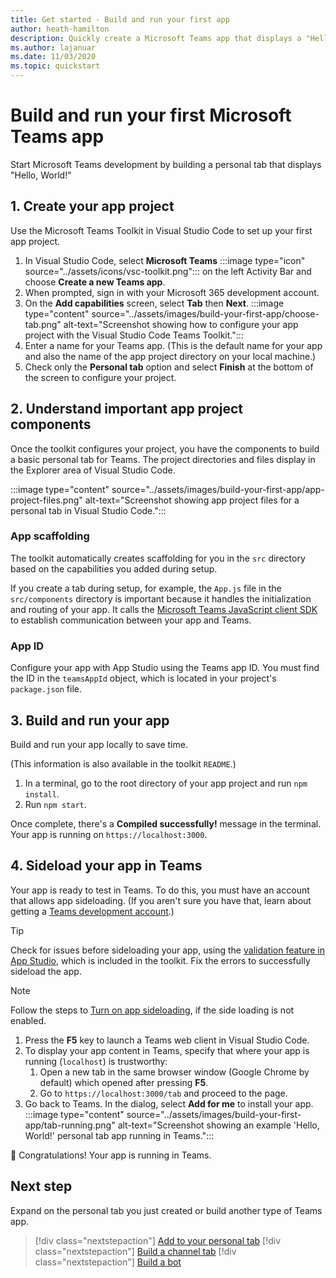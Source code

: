 ```yaml
---
title: Get started - Build and run your first app
author: heath-hamilton
description: Quickly create a Microsoft Teams app that displays a "Hello, World!" message using the Microsoft Teams Toolkit.
ms.author: lajanuar
ms.date: 11/03/2020
ms.topic: quickstart
---
```

# Build and run your first Microsoft Teams app

Start Microsoft Teams development by building a personal tab that displays "Hello, World!"

## 1. Create your app project

Use the Microsoft Teams Toolkit in Visual Studio Code to set up your first app project.

1. In Visual Studio Code, select **Microsoft Teams** :::image type="icon" source="../assets/icons/vsc-toolkit.png"::: on the left Activity Bar and choose **Create a new Teams app**.
1. When prompted, sign in with your Microsoft 365 development account.
1. On the **Add capabilities** screen, select **Tab** then **Next**.
:::image type="content" source="../assets/images/build-your-first-app/choose-tab.png" alt-text="Screenshot showing how to configure your app project with the Visual Studio Code Teams Toolkit.":::
1. Enter a name for your Teams app. (This is the default name for your app and also the name of the app project directory on your local machine.)
1. Check only the **Personal tab** option and select **Finish** at the bottom of the screen to configure your project.

## 2. Understand important app project components

Once the toolkit configures your project, you have the components to build a basic personal tab for Teams. The project directories and files display in the Explorer area of Visual Studio Code.

:::image type="content" source="../assets/images/build-your-first-app/app-project-files.png" alt-text="Screenshot showing app project files for a personal tab in Visual Studio Code.":::

### App scaffolding

The toolkit automatically creates scaffolding for you in the `src` directory based on the capabilities you added during setup.

If you create a tab during setup, for example, the `App.js` file in the `src/components` directory is important because it handles the initialization and routing of your app. It calls the [Microsoft Teams JavaScript client SDK](../tabs/how-to/using-teams-client-sdk.md) to establish communication between your app and Teams.

### App ID

Configure your app with App Studio using the Teams app ID. You must find the ID in the `teamsAppId` object, which is located in your project's `package.json` file.

## 3. Build and run your app

 Build and run your app locally to save time.

(This information is also available in the toolkit `README`.)

1. In a terminal, go to the root directory of your app project and run `npm install`.
1. Run `npm start`.

Once complete, there's a **Compiled successfully!** message in the terminal. Your app is running on `https://localhost:3000`.

## 4. Sideload your app in Teams

Your app is ready to test in Teams. To do this, you must have an account that allows app sideloading. (If you aren't sure you have that, learn about getting a [Teams development account](../build-your-first-app/build-first-app-overview.md#set-up-your-development-account).)

> [!TIP]
> Check for issues before sideloading your app, using the [validation feature in App Studio](../concepts/deploy-and-publish/appsource/prepare/submission-checklist.md#teams-app-validation-tool), which is included in the toolkit. Fix the errors to successfully sideload the app.

> [!NOTE]
>  Follow the steps to [Turn on app sideloading](prepare-your-o365-tenant#enable-custom-teams-apps-and-turn-on-custom-app-uploading), if the side loading is not enabled.
1. Press the **F5** key to launch a Teams web client in Visual Studio Code.
1. To display your app content in Teams, specify that where your app is running (`localhost`) is trustworthy:
   1. Open a new tab in the same browser window (Google Chrome by default) which opened after pressing **F5**.
   1. Go to `https://localhost:3000/tab` and proceed to the page.
1. Go back to Teams. In the dialog, select **Add for me** to install your app.
:::image type="content" source="../assets/images/build-your-first-app/tab-running.png" alt-text="Screenshot showing an example 'Hello, World!' personal tab app running in Teams.":::

🎉 Congratulations! Your app is running in Teams.

## Next step

Expand on the personal tab you just created or build another type of Teams app.

> [!div class="nextstepaction"]
> [Add to your personal tab](../build-your-first-app/build-personal-tab.md)
> [!div class="nextstepaction"]
> [Build a channel tab](../build-your-first-app/build-channel-tab.md)
> [!div class="nextstepaction"]
> [Build a bot](../build-your-first-app/build-bot.md)
